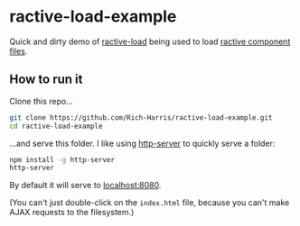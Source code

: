 # ractive-load-example

Quick and dirty demo of [ractive-load](https://github.com/ractivejs/ractive-load) being used to load [ractive component files](https://github.com/ractivejs/component-spec/).

## How to run it

Clone this repo...

```bash
git clone https://github.com/Rich-Harris/ractive-load-example.git
cd ractive-load-example
```

...and serve this folder. I like using [http-server](https://github.com/indexzero/http-server) to quickly serve a folder:

```bash
npm install -g http-server
http-server
```

By default it will serve to [localhost:8080](http://localhost:8080).

(You can't just double-click on the `index.html` file, because you can't make AJAX requests to the filesystem.)

